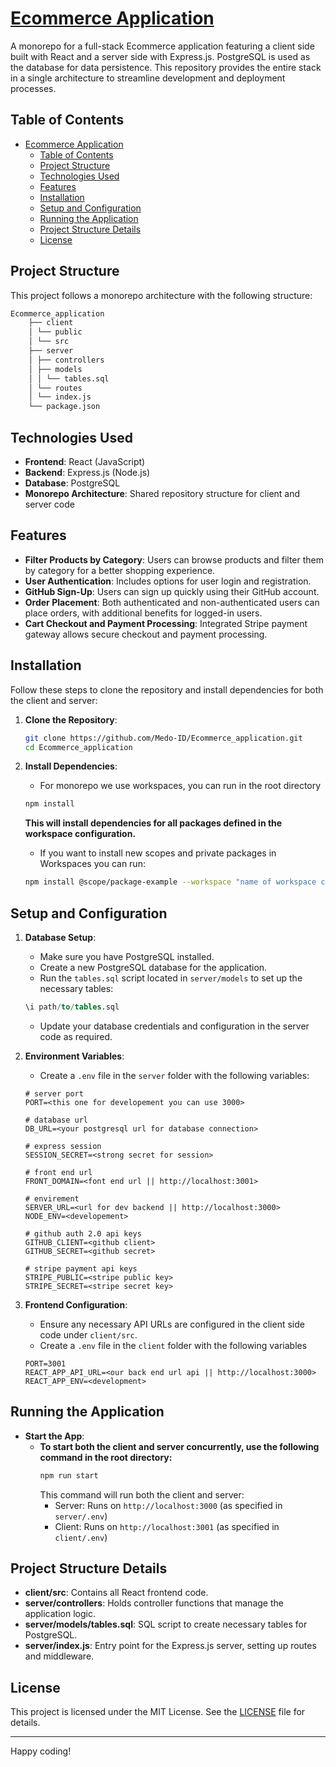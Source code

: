 # [Ecommerce Application](https://ecommerce-application-jyip.onrender.com/)

A monorepo for a full-stack Ecommerce application featuring a client side built with React and a server side with Express.js. PostgreSQL is used as the database for data persistence. This repository provides the entire stack in a single architecture to streamline development and deployment processes.

## Table of Contents

- [Ecommerce Application](#ecommerce-application)
  - [Table of Contents](#table-of-contents)
  - [Project Structure](#project-structure)
  - [Technologies Used](#technologies-used)
  - [Features](#features)
  - [Installation](#installation)
  - [Setup and Configuration](#setup-and-configuration)
  - [Running the Application](#running-the-application)
  - [Project Structure Details](#project-structure-details)
  - [License](#license)

## Project Structure

This project follows a monorepo architecture with the following structure:

```bash
Ecommerce_application
    ├── client
    │ └── public
    │ └── src
    ├── server
    │ ├── controllers
    │ ├── models
    │ │ └── tables.sql
    │ └── routes
    │ └── index.js
    └── package.json
```

## Technologies Used

- **Frontend**: React (JavaScript)
- **Backend**: Express.js (Node.js)
- **Database**: PostgreSQL
- **Monorepo Architecture**: Shared repository structure for client and server code

## Features

- **Filter Products by Category**: Users can browse products and filter them by category for a better shopping experience.
- **User Authentication**: Includes options for user login and registration.
- **GitHub Sign-Up**: Users can sign up quickly using their GitHub account.
- **Order Placement**: Both authenticated and non-authenticated users can place orders, with additional benefits for logged-in users.
- **Cart Checkout and Payment Processing**: Integrated Stripe payment gateway allows secure checkout and payment processing.

## Installation

Follow these steps to clone the repository and install dependencies for both the client and server:

1. **Clone the Repository**:

   ```bash
   git clone https://github.com/Medo-ID/Ecommerce_application.git
   cd Ecommerce_application
   ```

2. **Install Dependencies**:

   - For monorepo we use workspaces, you can run in the root directory

   ```bash
   npm install
   ```

   **This will install dependencies for all packages defined in the workspace configuration.**

   - If you want to install new scopes and private packages in Workspaces you can run:

   ```bash
   npm install @scope/package-example --workspace "name of workspace client || server"
   ```

## Setup and Configuration

1. **Database Setup**:

   - Make sure you have PostgreSQL installed.
   - Create a new PostgreSQL database for the application.
   - Run the `tables.sql` script located in `server/models` to set up the necessary tables:

   ```sql
   \i path/to/tables.sql
   ```

   - Update your database credentials and configuration in the server code as required.

2. **Environment Variables**:

   - Create a `.env` file in the `server` folder with the following variables:

   ```env
   # server port
   PORT=<this one for developement you can use 3000>

   # database url
   DB_URL=<your postgresql url for database connection>

   # express session
   SESSION_SECRET=<strong secret for session>

   # front end url
   FRONT_DOMAIN=<font end url || http://localhost:3001>

   # envirement
   SERVER_URL=<url for dev backend || http://localhost:3000>
   NODE_ENV=<developement>

   # github auth 2.0 api keys
   GITHUB_CLIENT=<github client>
   GITHUB_SECRET=<github secret>

   # stripe payment api keys
   STRIPE_PUBLIC=<stripe public key>
   STRIPE_SECRET=<stripe secret key>
   ```

3. **Frontend Configuration**:
   - Ensure any necessary API URLs are configured in the client side code under `client/src`.
   - Create a `.env` file in the `client` folder with the following variables
   ```env
   PORT=3001
   REACT_APP_API_URL=<our back end url api || http://localhost:3000>
   REACT_APP_ENV=<development>
   ```

## Running the Application

- **Start the App**:
  - **To start both the client and server concurrently, use the following command in the root directory:**
    ```bash
    npm run start
    ```
    This command will run both the client and server:
    - Server: Runs on `http://localhost:3000` (as specified in `server/.env`)
    - Client: Runs on `http://localhost:3001` (as specified in `client/.env`)

## Project Structure Details

- **client/src**: Contains all React frontend code.
- **server/controllers**: Holds controller functions that manage the application logic.
- **server/models/tables.sql**: SQL script to create necessary tables for PostgreSQL.
- **server/index.js**: Entry point for the Express.js server, setting up routes and middleware.

## License

This project is licensed under the MIT License. See the [LICENSE](LICENSE) file for details.

---

Happy coding!
